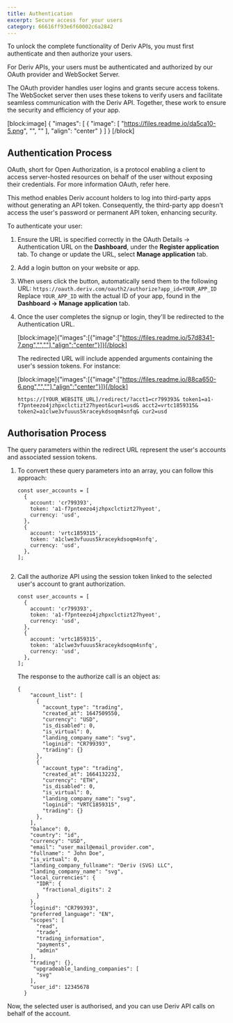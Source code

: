```yaml
---
title: Authentication
excerpt: Secure access for your users
category: 66616ff93e6f60002c6a2842
---
```


To unlock the complete functionality of Deriv APIs, you must first authenticate and then authorize your users.

For Deriv APIs, your users must be authenticated and authorized by our OAuth provider and WebSocket Server.

The OAuth provider handles user logins and grants secure access tokens. The WebSocket server then uses these tokens to verify users and facilitate seamless communication with the Deriv API. Together, these work to ensure the security and efficiency of your app.

[block:image]
{
  "images": [
    {
      "image": [
        "https://files.readme.io/da5ca10-5.png",
        "",
        ""
      ],
      "align": "center"
    }
  ]
}
[/block]


## Authentication Process

OAuth, short for Open Authorization, is a protocol enabling a client to access server-hosted resources on behalf of the user without exposing their credentials. For more information OAuth, refer here.

This method enables Deriv account holders to log into third-party apps without generating an API token. Consequently, the third-party app doesn't access the user's password or permanent API token, enhancing security.

To authenticate your user:

1. Ensure the URL is specified correctly in the  OAuth Details → Authentication URL on the **Dashboard**, under the **Register application** tab. To change or update the URL, select **Manage application** tab. 
2. Add a login button on your website or app.
3. When users click the button, automatically send them to the following URL: `https://oauth.deriv.com/oauth2/authorize?app_id=YOUR_APP_ID`  
   Replace `YOUR_APP_ID` with the actual ID of your app, found in the **Dashboard → Manage application** tab.
4. Once the user completes the signup or login, they'll be redirected to the Authentication URL.

   [block:image]{"images":[{"image":["https://files.readme.io/57d8341-7.png","",""],"align":"center"}]}[/block]

   The redirected URL will include appended arguments containing the user's session tokens. For instance:

   [block:image]{"images":[{"image":["https://files.readme.io/88ca650-6.png","",""],"align":"center"}]}[/block]

   ```
   https://[YOUR_WEBSITE_URL]/redirect/?acct1=cr799393& token1=a1-f7pnteezo4jzhpxclctizt27hyeot&cur1=usd& acct2=vrtc1859315& token2=a1clwe3vfuuus5kraceykdsoqm4snfq& cur2=usd

   ```

## Authorisation Process

The query parameters within the redirect URL represent the user's accounts and associated session tokens.

1. To convert these query parameters into an array, you can follow this approach:
   ```
   const user_accounts = [
     {
       account: 'cr799393',
       token: 'a1-f7pnteezo4jzhpxclctizt27hyeot',
       currency: 'usd',
     },
     {
       account: 'vrtc1859315',
       token: 'a1clwe3vfuuus5kraceykdsoqm4snfq',
       currency: 'usd',
     },
   ];
   ```
   ```
   ```
2. Call the authorize API using the session token linked to the selected user's account to grant authorization.

   ```
   const user_accounts = [
     {
       account: 'cr799393',
       token: 'a1-f7pnteezo4jzhpxclctizt27hyeot',
       currency: 'usd',
     },
     {
       account: 'vrtc1859315',
       token: 'a1clwe3vfuuus5kraceykdsoqm4snfq',
       currency: 'usd',
     },
   ];

   ```

   The response to the authorize call is an object as:

   ```
   {
       "account_list": [
         {
           "account_type": "trading",
           "created_at": 1647509550,
           "currency": "USD",
           "is_disabled": 0,
           "is_virtual": 0,
           "landing_company_name": "svg",
           "loginid": "CR799393",
           "trading": {}
         },
         {
           "account_type": "trading",
           "created_at": 1664132232,
           "currency": "ETH",
           "is_disabled": 0,
           "is_virtual": 0,
           "landing_company_name": "svg",
           "loginid": "VRTC1859315",
           "trading": {}
         },
       ],
       "balance": 0,
       "country": "id",
       "currency": "USD",
       "email": "user_mail@email_provider.com",
       "fullname": " John Doe",
       "is_virtual": 0,
       "landing_company_fullname": "Deriv (SVG) LLC",
       "landing_company_name": "svg",
       "local_currencies": {
         "IDR": {
           "fractional_digits": 2
         }
       },
       "loginid": "CR799393",
       "preferred_language": "EN",
       "scopes": [
         "read",
         "trade",
         "trading_information",
         "payments",
         "admin"
       ],
       "trading": {},
        "upgradeable_landing_companies": [
         "svg"
       ],
       "user_id": 12345678
     }
   ```

Now, the selected user is authorised, and you can use Deriv API calls on behalf of the account.